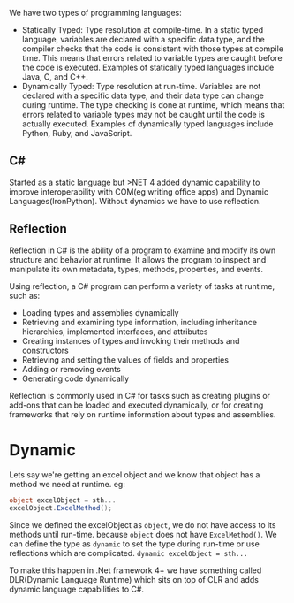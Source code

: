 We have two types of programming languages:

- Statically Typed: Type resolution at compile-time. In a static typed language, variables are declared with a specific data type, and the compiler checks that the code is consistent with those types at compile time. This means that errors related to variable types are caught before the code is executed. Examples of statically typed languages include Java, C, and C++.
- Dynamically Typed: Type resolution at run-time. Variables are not declared with a specific data type, and their data type can change during runtime. The type checking is done at runtime, which means that errors related to variable types may not be caught until the code is actually executed. Examples of dynamically typed languages include Python, Ruby, and JavaScript.

## C#

Started as a static language but >NET 4 added dynamic capability to improve interoperability with COM(eg writing office apps) and Dynamic Languages(IronPython).
Without dynamics we have to use reflection.

## Reflection

Reflection in C# is the ability of a program to examine and modify its own structure and behavior at runtime. It allows the program to inspect and manipulate its own metadata, types, methods, properties, and events.

Using reflection, a C# program can perform a variety of tasks at runtime, such as:

- Loading types and assemblies dynamically
- Retrieving and examining type information, including inheritance hierarchies, implemented interfaces, and attributes
- Creating instances of types and invoking their methods and constructors
- Retrieving and setting the values of fields and properties
- Adding or removing events
- Generating code dynamically

Reflection is commonly used in C# for tasks such as creating plugins or add-ons that can be loaded and executed dynamically, or for creating frameworks that rely on runtime information about types and assemblies.

# Dynamic

Lets say we're getting an excel object and we know that object has a method we need at runtime. eg:

```C#
object excelObject = sth...
excelObject.ExcelMethod();	
```

Since we defined the excelObject as `object`, we do not have access to its methods until run-time. because `object` does not have `ExcelMethod()`.
We can define the type as `dynamic` to set the type during run-time or use reflections which are complicated.
`dynamic excelObject = sth...`

To make this happen in .Net framework 4+ we have something called DLR(Dynamic Language Runtime) which sits on top of CLR and adds dynamic language capabilities to C#.